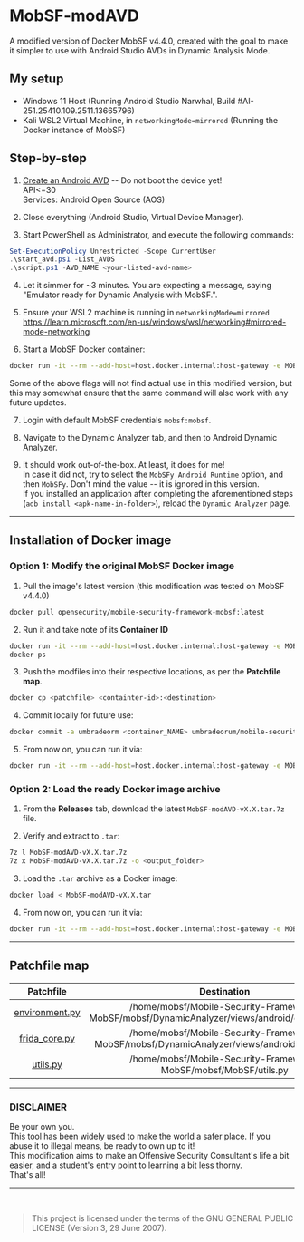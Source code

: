 # MobSF-modAVD
A modified version of Docker MobSF v4.4.0, created with the goal to make it simpler to use with Android Studio AVDs in Dynamic Analysis Mode.

## My setup

- Windows 11 Host
(Running Android Studio Narwhal, Build #AI-251.25410.109.2511.13665796)
- Kali WSL2 Virtual Machine, in `networkingMode=mirrored`
(Running the Docker instance of MobSF)

## Step-by-step

1. [Create an Android AVD](https://developer.android.com/studio/run/managing-avds) -- Do not boot the device yet!<br/>
API<=30<br/>
Services: Android Open Source (AOS)

2. Close everything (Android Studio, Virtual Device Manager).
   
3. Start PowerShell as Administrator, and execute the following commands:
```powershell
Set-ExecutionPolicy Unrestricted -Scope CurrentUser
.\start_avd.ps1 -List_AVDS
.\script.ps1 -AVD_NAME <your-listed-avd-name>
```

4. Let it simmer for ~3 minutes. You are expecting a message, saying "Emulator ready for Dynamic Analysis with MobSF.".

5. Ensure your WSL2 machine is running in `networkingMode=mirrored`<br/>https://learn.microsoft.com/en-us/windows/wsl/networking#mirrored-mode-networking

6. Start a MobSF Docker container:
```bash
docker run -it --rm --add-host=host.docker.internal:host-gateway -e MOBSF_ANALYZER_IDENTIFIER=emulator-5554 --net host umbradeorum/mobile-security-framework-mobsf-modavd:latest
```
Some of the above flags will not find actual use in this modified version, but this may somewhat ensure that the same command will also work with any future updates.

7. Login with default MobSF credentials `mobsf:mobsf`.

8. Navigate to the Dynamic Analyzer tab, and then to Android Dynamic Analyzer.
  
9. It should work out-of-the-box. At least, it does for me!<br/>
In case it did not, try to select the `MobSFy Android Runtime` option, and then `MobSFy`. Don't mind the value -- it is ignored in this version.<br/>
If you installed an application after completing the aforementioned steps (`adb install <apk-name-in-folder>`), reload the `Dynamic Analyzer` page.

---

## Installation of Docker image

### Option 1: Modify the original MobSF Docker image

1. Pull the image's latest version (this modification was tested on MobSF v4.4.0)
```bash
docker pull opensecurity/mobile-security-framework-mobsf:latest 
```

2. Run it and take note of its **Container ID**
```bash
docker run -it --rm --add-host=host.docker.internal:host-gateway -e MOBSF_ANALYZER_IDENTIFIER=emulator-5554 --net host opensecurity/mobile-security-framework-mobsf:latest
docker ps
```

3. Push the modfiles into their respective locations, as per the **Patchfile map**.
```bash
docker cp <patchfile> <containter-id>:<destination>
```

4. Commit locally for future use:
```bash
docker commit -a umbradeorm <container_NAME> umbradeorum/mobile-security-framework-mobsf-modavd:latest
```

5. From now on, you can run it via:
```bash
docker run -it --rm --add-host=host.docker.internal:host-gateway -e MOBSF_ANALYZER_IDENTIFIER=emulator-5554 --net host umbradeorum/mobile-security-framework-mobsf-modavd:latest
```

### Option 2: Load the ready Docker image archive

1. From the **Releases** tab, download the latest `MobSF-modAVD-vX.X.tar.7z` file.

2. Verify and extract to `.tar`:
```bash
7z l MobSF-modAVD-vX.X.tar.7z
7z x MobSF-modAVD-vX.X.tar.7z -o <output_folder>
```

3. Load the `.tar` archive as a Docker image:
```bash
docker load < MobSF-modAVD-vX.X.tar
```

4. From now on, you can run it via:
```bash
docker run -it --rm --add-host=host.docker.internal:host-gateway -e MOBSF_ANALYZER_IDENTIFIER=emulator-5554 --net host umbradeorum/mobile-security-framework-mobsf-modavd:latest
```

---

## Patchfile map

| Patchfile | Destination |
|:-:|:-:|
| [environment.py](https://github.com/UmbraDeorum/MobSF-modAVD/blob/main/mobsf-android-patchfiles/environment.py) | /home/mobsf/Mobile-Security-Framework-MobSF/mobsf/DynamicAnalyzer/views/android/environment.py |
| [frida_core.py](https://github.com/UmbraDeorum/MobSF-modAVD/blob/main/mobsf-android-patchfiles/frida_core.py) | /home/mobsf/Mobile-Security-Framework-MobSF/mobsf/DynamicAnalyzer/views/android/frida_core.py |
| [utils.py](https://github.com/UmbraDeorum/MobSF-modAVD/blob/main/mobsf-android-patchfiles/utils.py) | /home/mobsf/Mobile-Security-Framework-MobSF/mobsf/MobSF/utils.py |

---

### DISCLAIMER

Be your own you.<br/>
This tool has been widely used to make the world a safer place. If you abuse it to illegal means, be ready to own up to it! <br/>
This modification aims to make an Offensive Security Consultant's life a bit easier, and a student's entry point to learning a bit less thorny.<br/>
That's all!

---

<br/>

> This project is licensed under the terms of the GNU GENERAL PUBLIC LICENSE (Version 3, 29 June 2007).
